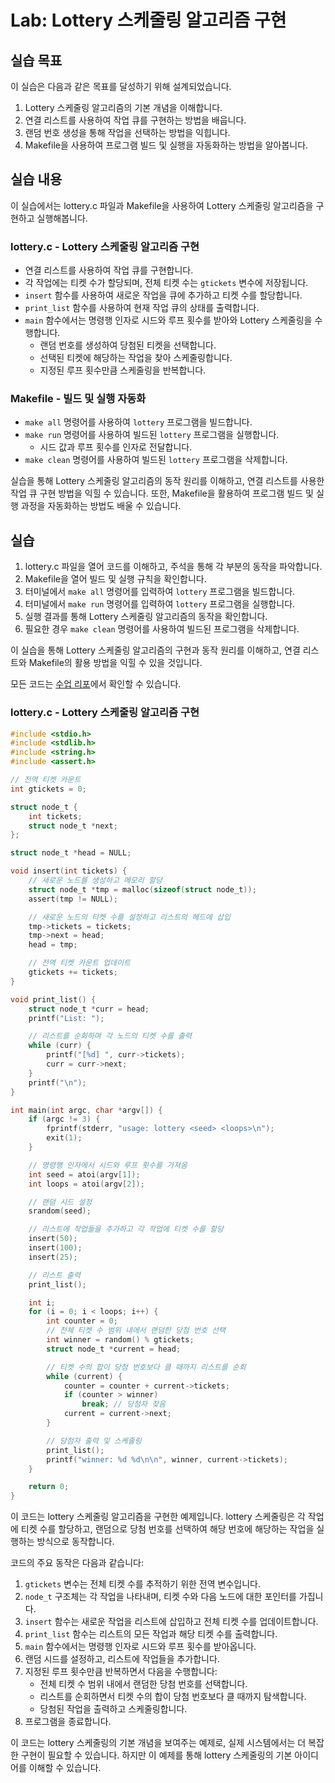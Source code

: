 # Lab: Lottery 스케줄링 알고리즘 구현

## 실습 목표

이 실습은 다음과 같은 목표를 달성하기 위해 설계되었습니다.

1. Lottery 스케줄링 알고리즘의 기본 개념을 이해합니다.
2. 연결 리스트를 사용하여 작업 큐를 구현하는 방법을 배웁니다.
3. 랜덤 번호 생성을 통해 작업을 선택하는 방법을 익힙니다.
4. Makefile을 사용하여 프로그램 빌드 및 실행을 자동화하는 방법을 알아봅니다.

## 실습 내용

이 실습에서는 lottery.c 파일과 Makefile을 사용하여 Lottery 스케줄링 알고리즘을 구현하고 실행해봅니다.

### lottery.c - Lottery 스케줄링 알고리즘 구현

- 연결 리스트를 사용하여 작업 큐를 구현합니다.
- 각 작업에는 티켓 수가 할당되며, 전체 티켓 수는 `gtickets` 변수에 저장됩니다.
- `insert` 함수를 사용하여 새로운 작업을 큐에 추가하고 티켓 수를 할당합니다.
- `print_list` 함수를 사용하여 현재 작업 큐의 상태를 출력합니다.
- `main` 함수에서는 명령행 인자로 시드와 루프 횟수를 받아와 Lottery 스케줄링을 수행합니다.
  - 랜덤 번호를 생성하여 당첨된 티켓을 선택합니다.
  - 선택된 티켓에 해당하는 작업을 찾아 스케줄링합니다.
  - 지정된 루프 횟수만큼 스케줄링을 반복합니다.

### Makefile - 빌드 및 실행 자동화

- `make all` 명령어를 사용하여 `lottery` 프로그램을 빌드합니다.
- `make run` 명령어를 사용하여 빌드된 `lottery` 프로그램을 실행합니다.
  - 시드 값과 루프 횟수를 인자로 전달합니다.
- `make clean` 명령어를 사용하여 빌드된 `lottery` 프로그램을 삭제합니다.

실습을 통해 Lottery 스케줄링 알고리즘의 동작 원리를 이해하고, 연결 리스트를 사용한 작업 큐 구현 방법을 익힐 수 있습니다. 또한, Makefile을 활용하여 프로그램 빌드 및 실행 과정을 자동화하는 방법도 배울 수 있습니다.

## 실습

1. lottery.c 파일을 열어 코드를 이해하고, 주석을 통해 각 부분의 동작을 파악합니다.
2. Makefile을 열어 빌드 및 실행 규칙을 확인합니다.
3. 터미널에서 `make all` 명령어를 입력하여 `lottery` 프로그램을 빌드합니다.
4. 터미널에서 `make run` 명령어를 입력하여 `lottery` 프로그램을 실행합니다.
5. 실행 결과를 통해 Lottery 스케줄링 알고리즘의 동작을 확인합니다.
6. 필요한 경우 `make clean` 명령어를 사용하여 빌드된 프로그램을 삭제합니다.

이 실습을 통해 Lottery 스케줄링 알고리즘의 구현과 동작 원리를 이해하고, 연결 리스트와 Makefile의 활용 방법을 익힐 수 있을 것입니다.

모든 코드는 [수업 리포](https://github.com/chu-aie/os-2024/blob/main/src/ostep/cpu-sched-lottery)에서 확인할 수 있습니다.

### lottery.c - Lottery 스케줄링 알고리즘 구현

```c
#include <stdio.h>
#include <stdlib.h>
#include <string.h>
#include <assert.h>

// 전역 티켓 카운트
int gtickets = 0;

struct node_t {
    int tickets;
    struct node_t *next;
};

struct node_t *head = NULL;

void insert(int tickets) {
    // 새로운 노드를 생성하고 메모리 할당
    struct node_t *tmp = malloc(sizeof(struct node_t));
    assert(tmp != NULL);

    // 새로운 노드의 티켓 수를 설정하고 리스트의 헤드에 삽입
    tmp->tickets = tickets;
    tmp->next = head;
    head = tmp;

    // 전역 티켓 카운트 업데이트
    gtickets += tickets;
}

void print_list() {
    struct node_t *curr = head;
    printf("List: ");

    // 리스트를 순회하며 각 노드의 티켓 수를 출력
    while (curr) {
        printf("[%d] ", curr->tickets);
        curr = curr->next;
    }
    printf("\n");
}

int main(int argc, char *argv[]) {
    if (argc != 3) {
        fprintf(stderr, "usage: lottery <seed> <loops>\n");
        exit(1);
    }

    // 명령행 인자에서 시드와 루프 횟수를 가져옴
    int seed = atoi(argv[1]);
    int loops = atoi(argv[2]);

    // 랜덤 시드 설정
    srandom(seed);

    // 리스트에 작업들을 추가하고 각 작업에 티켓 수를 할당
    insert(50);
    insert(100);
    insert(25);

    // 리스트 출력
    print_list();

    int i;
    for (i = 0; i < loops; i++) {
        int counter = 0;
        // 전체 티켓 수 범위 내에서 랜덤한 당첨 번호 선택
        int winner = random() % gtickets;
        struct node_t *current = head;

        // 티켓 수의 합이 당첨 번호보다 클 때까지 리스트를 순회
        while (current) {
            counter = counter + current->tickets;
            if (counter > winner)
                break; // 당첨자 찾음
            current = current->next;
        }

        // 당첨자 출력 및 스케줄링
        print_list();
        printf("winner: %d %d\n\n", winner, current->tickets);
    }

    return 0;
}
```

이 코드는 lottery 스케줄링 알고리즘을 구현한 예제입니다. lottery 스케줄링은 각 작업에 티켓 수를 할당하고, 랜덤으로 당첨 번호를 선택하여 해당 번호에 해당하는 작업을 실행하는 방식으로 동작합니다.

코드의 주요 동작은 다음과 같습니다:

1. `gtickets` 변수는 전체 티켓 수를 추적하기 위한 전역 변수입니다.
2. `node_t` 구조체는 각 작업을 나타내며, 티켓 수와 다음 노드에 대한 포인터를 가집니다.
3. `insert` 함수는 새로운 작업을 리스트에 삽입하고 전체 티켓 수를 업데이트합니다.
4. `print_list` 함수는 리스트의 모든 작업과 해당 티켓 수를 출력합니다.
5. `main` 함수에서는 명령행 인자로 시드와 루프 횟수를 받아옵니다.
6. 랜덤 시드를 설정하고, 리스트에 작업들을 추가합니다.
7. 지정된 루프 횟수만큼 반복하면서 다음을 수행합니다:
   - 전체 티켓 수 범위 내에서 랜덤한 당첨 번호를 선택합니다.
   - 리스트를 순회하면서 티켓 수의 합이 당첨 번호보다 클 때까지 탐색합니다.
   - 당첨된 작업을 출력하고 스케줄링합니다.
8. 프로그램을 종료합니다.

이 코드는 lottery 스케줄링의 기본 개념을 보여주는 예제로, 실제 시스템에서는 더 복잡한 구현이 필요할 수 있습니다. 하지만 이 예제를 통해 lottery 스케줄링의 기본 아이디어를 이해할 수 있습니다.
